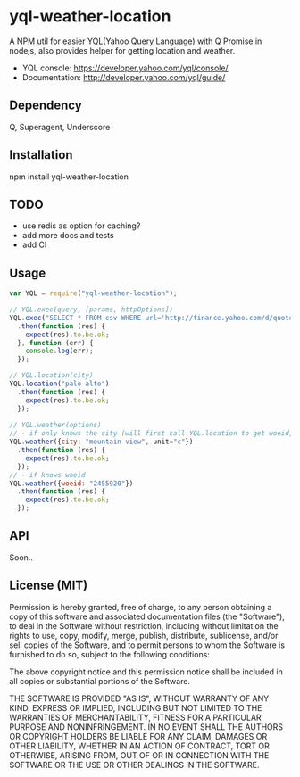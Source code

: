 yql-weather-location
==================

A NPM util for easier YQL(Yahoo Query Language) with Q Promise in nodejs, also provides helper for getting location and weather.  
- YQL console: https://developer.yahoo.com/yql/console/
- Documentation: http://developer.yahoo.com/yql/guide/

## Dependency

Q, Superagent, Underscore

## Installation

npm install yql-weather-location

## TODO

- use redis as option for caching?
- add more docs and tests 
- add CI 

## Usage 

```js
var YQL = require("yql-weather-location");

// YQL.exec(query, [params, httpOptions])
YQL.exec("SELECT * FROM csv WHERE url='http://finance.yahoo.com/d/quotes.csv?s=FB&f=snl1d1t1ohgdr'")
  .then(function (res) {
    expect(res).to.be.ok;
  }, function (err) {
    console.log(err);
  });

// YQL.location(city)
YQL.location("palo alto")
  .then(function (res) {
    expect(res).to.be.ok;
  });
  
// YQL.weather(options)
// - if only knows the city (will first call YQL.location to get woeid, then call weather service)
YQL.weather({city: "mountain view", unit="c"})
  .then(function (res) {
    expect(res).to.be.ok;
  });
// - if knows woeid
YQL.weather({woeid: "2455920"})
  .then(function (res) {
    expect(res).to.be.ok;
  });
```

## API
 
Soon.. 

License (MIT)
-------------

Permission is hereby granted, free of charge, to any person obtaining a copy of this software and associated documentation files (the "Software"), to deal in the Software without restriction, including without limitation the rights to use, copy, modify, merge, publish, distribute, sublicense, and/or sell copies of the Software, and to permit persons to whom the Software is furnished to do so, subject to the following conditions:

The above copyright notice and this permission notice shall be included in all copies or substantial portions of the Software.

THE SOFTWARE IS PROVIDED "AS IS", WITHOUT WARRANTY OF ANY KIND, EXPRESS OR IMPLIED, INCLUDING BUT NOT LIMITED TO THE WARRANTIES OF MERCHANTABILITY, FITNESS FOR A PARTICULAR PURPOSE AND NONINFRINGEMENT. IN NO EVENT SHALL THE AUTHORS OR COPYRIGHT HOLDERS BE LIABLE FOR ANY CLAIM, DAMAGES OR OTHER LIABILITY, WHETHER IN AN ACTION OF CONTRACT, TORT OR OTHERWISE, ARISING FROM, OUT OF OR IN CONNECTION WITH THE SOFTWARE OR THE USE OR OTHER DEALINGS IN THE SOFTWARE.
